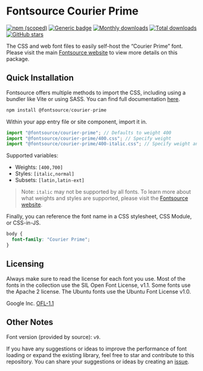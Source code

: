# Fontsource Courier Prime

[![npm (scoped)](https://img.shields.io/npm/v/@fontsource/courier-prime?color=brightgreen)](https://www.npmjs.com/package/@fontsource/courier-prime) [![Generic badge](https://img.shields.io/badge/fontsource-passing-brightgreen)](https://github.com/fontsource/fontsource) [![Monthly downloads](https://badgen.net/npm/dm/@fontsource/courier-prime)](https://github.com/fontsource/fontsource) [![Total downloads](https://badgen.net/npm/dt/@fontsource/courier-prime)](https://github.com/fontsource/fontsource) [![GitHub stars](https://img.shields.io/github/stars/fontsource/fontsource.svg?style=social&label=Star)](https://github.com/fontsource/fontsource/stargazers)

The CSS and web font files to easily self-host the “Courier Prime” font. Please visit the main [Fontsource website](https://fontsource.org/fonts/courier-prime) to view more details on this package.

## Quick Installation

Fontsource offers multiple methods to import the CSS, including using a bundler like Vite or using SASS. You can find full documentation [here](https://fontsource.org/docs/getting-started/introduction).

```javascript
npm install @fontsource/courier-prime
```

Within your app entry file or site component, import it in.

```javascript
import "@fontsource/courier-prime"; // Defaults to weight 400
import "@fontsource/courier-prime/400.css"; // Specify weight
import "@fontsource/courier-prime/400-italic.css"; // Specify weight and style
```

Supported variables:
- Weights: `[400,700]`
- Styles: `[italic,normal]`
- Subsets: `[latin,latin-ext]`

> Note: `italic` may not be supported by all fonts. To learn more about what weights and styles are supported, please visit the [Fontsource website](https://fontsource.org/fonts/courier-prime).

Finally, you can reference the font name in a CSS stylesheet, CSS Module, or CSS-in-JS.

```css
body {
  font-family: "Courier Prime";
}
```

## Licensing
Always make sure to read the license for each font you use. Most of the fonts in the collection use the SIL Open Font License, v1.1. Some fonts use the Apache 2 license. The Ubuntu fonts use the Ubuntu Font License v1.0.

Google Inc.
[OFL-1.1](http://scripts.sil.org/OFL)

## Other Notes
Font version (provided by source): `v9`.

If you have any suggestions or ideas to improve the performance of font loading or expand the existing library, feel free to star and contribute to this repository. You can share your suggestions or ideas by creating an [issue](https://github.com/fontsource/fontsource/issues).